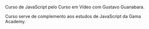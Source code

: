 Curso de JavaScript pelo Curso em Vídeo com Gustavo Guanabara.

Curso serve de complemento aos estudos de JavaScript da Gama Academy.
